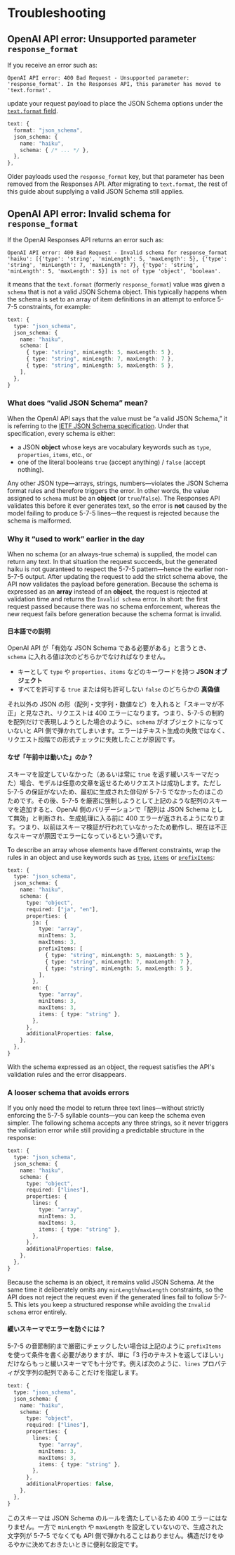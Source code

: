# Troubleshooting

## OpenAI API error: Unsupported parameter `response_format`

If you receive an error such as:

```
OpenAI API error: 400 Bad Request - Unsupported parameter: 'response_format'. In the Responses API, this parameter has moved to 'text.format'.
```

update your request payload to place the JSON Schema options under the [`text.format` field](https://platform.openai.com/docs/api-reference/responses/create#responses-create-text).

```ts
text: {
  format: "json_schema",
  json_schema: {
    name: "haiku",
    schema: { /* ... */ },
  },
},
```

Older payloads used the `response_format` key, but that parameter has been removed from the Responses API. After migrating to `text.format`, the rest of this guide about supplying a valid JSON Schema still applies.

## OpenAI API error: Invalid schema for `response_format`

If the OpenAI Responses API returns an error such as:

```
OpenAI API error: 400 Bad Request - Invalid schema for response_format 'haiku': [{'type': 'string', 'minLength': 5, 'maxLength': 5}, {'type': 'string', 'minLength': 7, 'maxLength': 7}, {'type': 'string', 'minLength': 5, 'maxLength': 5}] is not of type 'object', 'boolean'.
```

it means that the `text.format` (formerly `response_format`) value was given a `schema` that is not a valid JSON Schema object. This typically happens when the schema is set to an array of item definitions in an attempt to enforce 5-7-5 constraints, for example:

```ts
text: {
  type: "json_schema",
  json_schema: {
    name: "haiku",
    schema: [
      { type: "string", minLength: 5, maxLength: 5 },
      { type: "string", minLength: 7, maxLength: 7 },
      { type: "string", minLength: 5, maxLength: 5 },
    ],
  },
}
```

### What does “valid JSON Schema” mean?

When the OpenAI API says that the value must be “a valid JSON Schema,” it is referring to the [IETF JSON Schema specification](https://json-schema.org/). Under that specification, every schema is either:

* a JSON **object** whose keys are vocabulary keywords such as `type`, `properties`, `items`, etc., or
* one of the literal booleans `true` (accept anything) / `false` (accept nothing).

Any other JSON type—arrays, strings, numbers—violates the JSON Schema format rules and therefore triggers the error. In other words, the value assigned to `schema` must be an **object** (or `true`/`false`). The Responses API validates this before it ever generates text, so the error is **not** caused by the model failing to produce 5-7-5 lines—the request is rejected because the schema is malformed.

### Why it “used to work” earlier in the day

When no schema (or an always-true schema) is supplied, the model can return any text. In that situation the request succeeds, but the generated haiku is not guaranteed to respect the 5-7-5 pattern—hence the earlier non-5-7-5 output. After updating the request to add the strict schema above, the API now validates the payload before generation. Because the schema is expressed as an **array** instead of an **object**, the request is rejected at validation time and returns the `Invalid schema` error. In short: the first request passed because there was no schema enforcement, whereas the new request fails before generation because the schema format is invalid.

#### 日本語での説明

OpenAI API が「有効な JSON Schema である必要がある」と言うとき、`schema` に入れる値は次のどちらかでなければなりません。

* キーとして `type` や `properties`、`items` などのキーワードを持つ **JSON オブジェクト**
* すべてを許可する `true` または何も許可しない `false` のどちらかの **真偽値**

それ以外の JSON の形（配列・文字列・数値など）を入れると「スキーマが不正」と見なされ、リクエストは 400 エラーになります。つまり、5-7-5 の制約を配列だけで表現しようとした場合のように、`schema` がオブジェクトになっていないと API 側で弾かれてしまいます。エラーはテキスト生成の失敗ではなく、リクエスト段階での形式チェックに失敗したことが原因です。

#### なぜ「午前中は動いた」のか？

スキーマを設定していなかった（あるいは常に `true` を返す緩いスキーマだった）場合、モデルは任意の文章を返せるためリクエストは成功します。ただし 5-7-5 の保証がないため、最初に生成された俳句が 5-7-5 でなかったのはこのためです。その後、5-7-5 を厳密に強制しようとして上記のような配列のスキーマを追加すると、OpenAI 側のバリデーションで「配列は JSON Schema として無効」と判断され、生成処理に入る前に 400 エラーが返されるようになります。つまり、以前はスキーマ検証が行われていなかったため動作し、現在は不正なスキーマが原因でエラーになっているという違いです。

To describe an array whose elements have different constraints, wrap the rules in an object and use keywords such as [`type`], [`items`] or [`prefixItems`]:

```ts
text: {
  type: "json_schema",
  json_schema: {
    name: "haiku",
    schema: {
      type: "object",
      required: ["ja", "en"],
      properties: {
        ja: {
          type: "array",
          minItems: 3,
          maxItems: 3,
          prefixItems: [
            { type: "string", minLength: 5, maxLength: 5 },
            { type: "string", minLength: 7, maxLength: 7 },
            { type: "string", minLength: 5, maxLength: 5 },
          ],
        },
        en: {
          type: "array",
          minItems: 3,
          maxItems: 3,
          items: { type: "string" },
        },
      },
      additionalProperties: false,
    },
  },
}
```

With the schema expressed as an object, the request satisfies the API's validation rules and the error disappears.

### A looser schema that avoids errors

If you only need the model to return three text lines—without strictly enforcing the 5-7-5 syllable counts—you can keep the schema even simpler. The following schema accepts any three strings, so it never triggers the validation error while still providing a predictable structure in the response:

```ts
text: {
  type: "json_schema",
  json_schema: {
    name: "haiku",
    schema: {
      type: "object",
      required: ["lines"],
      properties: {
        lines: {
          type: "array",
          minItems: 3,
          maxItems: 3,
          items: { type: "string" },
        },
      },
      additionalProperties: false,
    },
  },
}
```

Because the schema is an object, it remains valid JSON Schema. At the same time it deliberately omits any `minLength`/`maxLength` constraints, so the API does not reject the request even if the generated lines fail to follow 5-7-5. This lets you keep a structured response while avoiding the `Invalid schema` error entirely.

#### 緩いスキーマでエラーを防ぐには？

5-7-5 の音節制約まで厳密にチェックしたい場合は上記のように `prefixItems` を使って条件を書く必要がありますが、単に「3 行のテキストを返してほしい」だけならもっと緩いスキーマでも十分です。例えば次のように、`lines` プロパティが文字列の配列であることだけを指定します。

```ts
text: {
  type: "json_schema",
  json_schema: {
    name: "haiku",
    schema: {
      type: "object",
      required: ["lines"],
      properties: {
        lines: {
          type: "array",
          minItems: 3,
          maxItems: 3,
          items: { type: "string" },
        },
      },
      additionalProperties: false,
    },
  },
}
```

このスキーマは JSON Schema のルールを満たしているため 400 エラーにはなりません。一方で `minLength` や `maxLength` を設定していないので、生成された文字列が 5-7-5 でなくても API 側で弾かれることはありません。構造だけをゆるやかに決めておきたいときに便利な設定です。

[`type`]: https://json-schema.org/draft/2020-12/json-schema-validation#name-type
[`items`]: https://json-schema.org/draft/2020-12/json-schema-validation#name-items
[`prefixItems`]: https://json-schema.org/draft/2020-12/json-schema-validation#name-prefixitems
